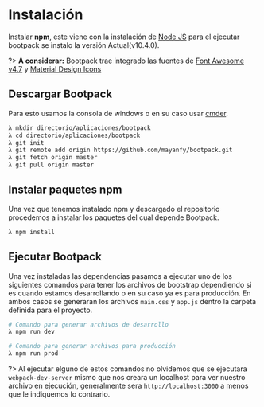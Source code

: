 # Instalación

Instalar **npm**, este viene con la instalación de [Node JS](https://nodejs.org/es/) para el ejecutar bootpack se instalo la versión Actual(v10.4.0).

?> **A considerar:** Bootpack trae integrado las fuentes de [Font Awesome v4.7](https://fontawesome.com/v4.7.0/) y [Material Design Icons](https://materialdesignicons.com/)

## Descargar Bootpack

Para esto usamos la consola de windows o en su caso usar [cmder](http://cmder.net/).

```bash
λ mkdir directorio/aplicaciones/bootpack
λ cd directorio/aplicaciones/bootpack
λ git init
λ git remote add origin https://github.com/mayanfy/bootpack.git
λ git fetch origin master
λ git pull origin master
```

## Instalar paquetes npm

Una vez que tenemos instalado npm y descargado el repositorio procedemos a instalar los paquetes del cual depende Bootpack. 

``` bash
λ npm install
```

## Ejecutar Bootpack

Una vez instaladas las dependencias pasamos a ejecutar uno de los siguientes comandos para tener los archivos de bootstrap dependiendo si es cuando estamos desarrollando o en su caso ya es para producción. En ambos casos se generaran los archivos `main.css` y `app.js` dentro la carpeta definida para el proyecto.

```bash
# Comando para generar archivos de desarrollo
λ npm run dev

# Comando para generar archivos para producción
λ npm run prod
```

?> Al ejecutar elguno de estos comandos no olvidemos que se ejecutara `webpack-dev-server` mismo que nos creara un localhost para ver nuestro archivo en ejecución, generalmente sera `http://localhost:3000` a menos que le indiquemos lo contrario.